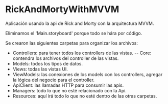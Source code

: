 # RickAndMortyWithMVVM
Aplicación usando la api de Rick and Morty con la arquitectura MVVM.

Eliminamos el 'Main.storyboard' porque todo se hára por código.

Se crearon las siguientes carpetas para organizar los archivos:
- Controllers: para tener todos los controllers de las vistas.
-- Core: contendra los archivos del controller de las vistas.
- Models: todos los tipos de datos.
- Views: todas las vistas UI.
- ViewModels: las conexiones de los models con los controllers, agregar la lógica del negocio para el controller.
- ApiClient: las llamadas HTTP para consumir las apis.
- Managers: todo lo que no esté relacionado con la Api.
- Resources: aquí irá todo lo que no esté dentro de las otras carpetas.